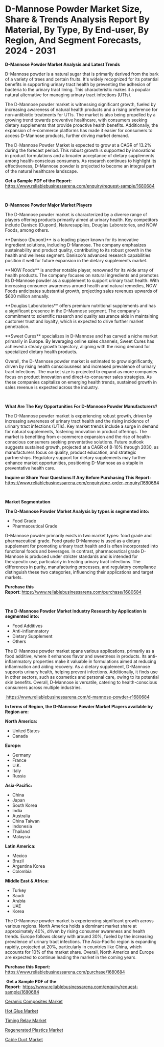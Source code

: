<p><h1>D-Mannose Powder Market Size, Share & Trends Analysis Report By Material, By Type, By End-user, By Region, And Segment Forecasts, 2024 - 2031</h1></p><p><strong>D-Mannose Powder Market Analysis and Latest Trends</strong></p>
<p><p>D-Mannose powder is a natural sugar that is primarily derived from the bark of a variety of trees and certain fruits. It's widely recognized for its potential benefits in supporting urinary tract health by preventing the adhesion of bacteria to the urinary tract lining. This characteristic makes it a popular natural alternative for managing urinary tract infections (UTIs).</p><p>The D-Mannose powder market is witnessing significant growth, fueled by increasing awareness of natural health products and a rising preference for non-antibiotic treatments for UTIs. The market is also being propelled by a growing trend towards preventive healthcare, with consumers seeking dietary supplements that provide proactive health benefits. Additionally, the expansion of e-commerce platforms has made it easier for consumers to access D-Mannose products, further driving market demand.</p><p>The D-Mannose Powder Market is expected to grow at a CAGR of 13.2% during the forecast period. This robust growth is supported by innovations in product formulations and a broader acceptance of dietary supplements among health-conscious consumers. As research continues to highlight its effectiveness, D-Mannose powder is projected to become an integral part of the natural healthcare landscape.</p></p>
<p><strong>Get a Sample PDF of the Report:&nbsp;</strong> <a href="https://www.reliablebusinessarena.com/enquiry/request-sample/1680684?utm_campaign=1871&utm_medium=2&utm_source=Github&utm_content=ia&utm_term=16122024&utm_id=d-mannose-powder">https://www.reliablebusinessarena.com/enquiry/request-sample/1680684</a></p>
<p>&nbsp;</p>
<p><strong>D-Mannose Powder Major Market Players</strong></p>
<p><p>The D-Mannose powder market is characterized by a diverse range of players offering products primarily aimed at urinary health. Key competitors include Danisco (Dupont), Naturesupplies, Douglas Laboratories, and NOW Foods, among others.</p><p>**Danisco (Dupont)** is a leading player known for its innovative ingredient solutions, including D-Mannose. The company emphasizes sustainability and product quality, contributing to its robust growth in the health and wellness segment. Danisco's advanced research capabilities position it well for future expansion in the dietary supplements market.</p><p>**NOW Foods** is another notable player, renowned for its wide array of health products. The company focuses on natural ingredients and promotes its D-Mannose powder as a supplement to support urinary tract health. With increasing consumer awareness around health and natural remedies, NOW Foods anticipates substantial growth, projecting sales revenues upwards of $600 million annually.</p><p>**Douglas Laboratories** offers premium nutritional supplements and has a significant presence in the D-Mannose segment. The company's commitment to scientific research and quality assurance aids in maintaining customer trust and loyalty, which is expected to drive further market penetration.</p><p>**Sweet Cures** specializes in D-Mannose and has carved a niche market primarily in Europe. By leveraging online sales channels, Sweet Cures has achieved a steady growth trajectory, aligning with the rising demand for specialized dietary health products.</p><p>Overall, the D-Mannose powder market is estimated to grow significantly, driven by rising health consciousness and increased prevalence of urinary tract infections. The market size is projected to expand as more companies focus on product innovation and direct-to-consumer sales strategies. As these companies capitalize on emerging health trends, sustained growth in sales revenue is expected across the industry.</p></p>
<p>&nbsp;</p>
<p><strong>What Are The Key Opportunities For D-Mannose Powder Manufacturers?</strong></p>
<p><p>The D-Mannose powder market is experiencing robust growth, driven by increasing awareness of urinary tract health and the rising incidence of urinary tract infections (UTIs). Key market trends include a surge in demand for natural supplements, fostering innovation in product offerings. The market is benefiting from e-commerce expansion and the rise of health-conscious consumers seeking preventative solutions. Future outlook suggests sustained growth, projected at a CAGR of 8-10% through 2030, as manufacturers focus on quality, product education, and strategic partnerships. Regulatory support for dietary supplements may further enhance market opportunities, positioning D-Mannose as a staple in preventative health care.</p></p>
<p><strong>Inquire or Share Your Questions If Any Before Purchasing This Report:</strong> <a href="https://www.reliablebusinessarena.com/enquiry/pre-order-enquiry/1680684?utm_campaign=1871&utm_medium=2&utm_source=Github&utm_content=ia&utm_term=16122024&utm_id=d-mannose-powder">https://www.reliablebusinessarena.com/enquiry/pre-order-enquiry/1680684</a></p>
<p>&nbsp;</p>
<p><strong>Market Segmentation</strong></p>
<p><strong>The D-Mannose Powder Market Analysis by types is segmented into:</strong></p>
<p><ul><li>Food Grade</li><li>Pharmaceutical Grade</li></ul></p>
<p><p>D-Mannose powder primarily exists in two market types: food grade and pharmaceutical grade. Food grade D-Mannose is used as a dietary supplement for promoting urinary tract health and is often incorporated into functional foods and beverages. In contrast, pharmaceutical grade D-Mannose is produced under stricter standards and is intended for therapeutic use, particularly in treating urinary tract infections. The differences in purity, manufacturing processes, and regulatory compliance distinguish these two categories, influencing their applications and target markets.</p></p>
<p><strong>Purchase this Report:&nbsp;</strong><a href="https://www.reliablebusinessarena.com/purchase/1680684?utm_campaign=1871&utm_medium=2&utm_source=Github&utm_content=ia&utm_term=16122024&utm_id=d-mannose-powder">https://www.reliablebusinessarena.com/purchase/1680684</a></p>
<p>&nbsp;</p>
<p><strong>The D-Mannose Powder Market Industry Research by Application is segmented into:</strong></p>
<p><ul><li>Food Additives</li><li>Anti-inflammatory</li><li>Dietary Supplement</li><li>Others</li></ul></p>
<p><p>The D-Mannose powder market spans various applications, primarily as a food additive, where it enhances flavor and sweetness in products. Its anti-inflammatory properties make it valuable in formulations aimed at reducing inflammation and aiding recovery. As a dietary supplement, D-Mannose supports urinary health, helping prevent infections. Additionally, it finds use in other sectors, such as cosmetics and personal care, owing to its potential skin benefits. Overall, D-Mannose is versatile, catering to health-conscious consumers across multiple industries.</p></p>
<p><a href="https://www.reliablebusinessarena.com/d-mannose-powder-r1680684?utm_campaign=1871&utm_medium=2&utm_source=Github&utm_content=ia&utm_term=16122024&utm_id=d-mannose-powder">&nbsp;https://www.reliablebusinessarena.com/d-mannose-powder-r1680684</a></p>
<p><strong>In terms of Region, the D-Mannose Powder Market Players available by Region are:</strong></p>
<p>
    <p> <strong> North America: </strong>
        <ul>
            <li>United States</li>
            <li>Canada</li>
        </ul>
        </p> 
    <p> <strong> Europe: </strong>
        <ul>
            <li>Germany</li>
            <li>France</li>
            <li>U.K.</li>
            <li>Italy</li>
            <li>Russia</li>
        </ul>
        </p> 
    <p> <strong> Asia-Pacific: </strong>
        <ul>
            <li>China</li>
            <li>Japan</li>
            <li>South Korea</li>
            <li>India</li>
            <li>Australia</li>
            <li>China Taiwan</li>
            <li>Indonesia</li>
            <li>Thailand</li>
            <li>Malaysia</li>
        </ul>
        </p> 
    <p> <strong> Latin America: </strong>
        <ul>
            <li>Mexico</li>
            <li>Brazil</li>
            <li>Argentina Korea</li>
            <li>Colombia</li>
        </ul>
        </p> 
    <p> <strong> Middle East & Africa: </strong>
        <ul>
            <li>Turkey</li>
            <li>Saudi</li>
            <li>Arabia</li>
            <li>UAE</li>
            <li>Korea</li>
        </ul>
    </p>
    </p>
<p><p>The D-Mannose powder market is experiencing significant growth across various regions. North America holds a dominant market share at approximately 40%, driven by rising consumer awareness and health trends. Europe follows closely with around 30%, fueled by the increasing prevalence of urinary tract infections. The Asia-Pacific region is expanding rapidly, projected at 20%, particularly in countries like China, which accounts for 10% of the market share. Overall, North America and Europe are expected to continue leading the market in the coming years.</p></p>
<p><strong>Purchase this Report: </strong><a href="https://www.reliablebusinessarena.com/purchase/1680684?utm_campaign=1871&utm_medium=2&utm_source=Github&utm_content=ia&utm_term=16122024&utm_id=d-mannose-powder">https://www.reliablebusinessarena.com/purchase/1680684</a></p>
<p>&nbsp;<strong>Get a Sample PDF of the Report:&nbsp;&nbsp;</strong><a href="https://www.reliablebusinessarena.com/enquiry/request-sample/1680684?utm_campaign=1871&utm_medium=2&utm_source=Github&utm_content=ia&utm_term=16122024&utm_id=d-mannose-powder">https://www.reliablebusinessarena.com/enquiry/request-sample/1680684</a></p>
<p><strong></strong></p>
<p><p><a href="https://www.linkedin.com/pulse/ceramic-composites-market-size-type-product-global-industry-analysis-xu8je?utm_campaign=1871&utm_medium=2&utm_source=Github&utm_content=ia&utm_term=16122024&utm_id=d-mannose-powder">Ceramic Composites Market</a></p><p><a href="https://www.linkedin.com/pulse/understanding-hot-glue-market-key-insights-projected-cagr-8mh5e?utm_campaign=1871&utm_medium=2&utm_source=Github&utm_content=ia&utm_term=16122024&utm_id=d-mannose-powder">Hot Glue Market</a></p><p><a href="https://www.linkedin.com/pulse/global-timing-relay-94-cagr-forecast-2024-2031-trend-insights-gmswe?utm_campaign=1871&utm_medium=2&utm_source=Github&utm_content=ia&utm_term=16122024&utm_id=d-mannose-powder">Timing Relay Market</a></p><p><a href="https://www.linkedin.com/pulse/regenerated-plastics-market-study-provides-key-insights-projected-8ueie?utm_campaign=1871&utm_medium=2&utm_source=Github&utm_content=ia&utm_term=16122024&utm_id=d-mannose-powder">Regenerated Plastics Market</a></p><p><a href="https://www.linkedin.com/pulse/comprehensive-review-cable-duct-market-size-revenue-trends-1tt9c?utm_campaign=1871&utm_medium=2&utm_source=Github&utm_content=ia&utm_term=16122024&utm_id=d-mannose-powder">Cable Duct Market</a></p></p>